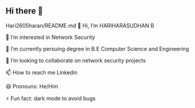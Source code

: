## Hi there 👋
Hari2605haran/README.md
👋 Hi, I’m HARIHARASUDHAN B 

👀 I’m interested in Network Security

🌱 I’m currently persuing degree in B.E Computer Science and Engineering

💞️ I’m looking to collaborate on network security projects

📫 How to reach me Linkedin

😄 Pronouns: He/Him

⚡ Fun fact: dark mode to avoid bugs

<!--
**Hari2605haran/Hari2605haran** is a ✨ _special_ ✨ repository because its `README.md` (this file) appears on your GitHub profile.

Here are some ideas to get you started:

- 🔭 I’m currently working on ...
- 🌱 I’m currently learning ...
- 👯 I’m looking to collaborate on ...
- 🤔 I’m looking for help with ...
- 💬 Ask me about ...
- 📫 How to reach me: ...
- 😄 Pronouns: ...
- ⚡ Fun fact: ...
-->
